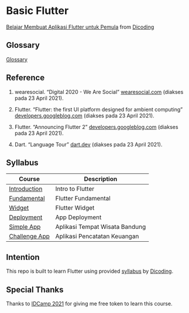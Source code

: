 # Basic Flutter

[Belajar Membuat Aplikasi Flutter untuk Pemula](https://www.dicoding.com/academies/159) from [Dicoding](https://www.dicoding.com/users/787116)

## Glossary

[Glossary](https://github.com/fadhilhaka/Basic-Flutter/tree/main/glossary)

## Reference

1. wearesocial. “Digital 2020 - We Are Social” [wearesocial.com](https://wearesocial.com/digital-2020) (diakses pada 23 April 2021).

2. Flutter. “Flutter: the first UI platform designed for ambient computing” [developers.googleblog.com](https://developers.googleblog.com/2019/12/flutter-ui-ambient-computing.html) (diakses pada 23 April 2021).

3. Flutter. “Announcing Flutter 2” [developers.googleblog.com](https://developers.googleblog.com/2021/03/announcing-flutter-2.html) (diakses pada 23 April 2021).

4. Dart. “Language Tour” [dart.dev](https://dart.dev/guides/language/language-tour#important-concepts) (diakses pada 23 April 2021).

## Syllabus

| Course | Description |
|--------|-------------|
| [Introduction](https://github.com/fadhilhaka/Basic-Flutter/tree/main/introduction) | Intro to Flutter |
| [Fundamental](https://github.com/fadhilhaka/Basic-Flutter/tree/main/fundamental) | Flutter Fundamental |
| [Widget](https://github.com/fadhilhaka/Basic-Flutter/tree/main/widget) | Flutter Widget |
| [Deployment](https://github.com/fadhilhaka/Basic-Flutter/tree/main/deployment) | App Deployment |
| [Simple App](https://github.com/fadhilhaka/Basic-Flutter/tree/main/codelab) | Aplikasi Tempat Wisata Bandung |
| [Challenge App](https://github.com/fadhilhaka/Basic-Flutter/tree/main/submission) | Aplikasi Pencatatan Keuangan |

## Intention

This repo is built to learn Flutter using provided [syllabus](https://www.dicoding.com/academies/159/tutorials) by [Dicoding](https://www.dicoding.com/users/787116).

## Special Thanks

Thanks to [IDCamp 2021](https://idcamp.indosatooredoo.com) for giving me free token to learn this course.